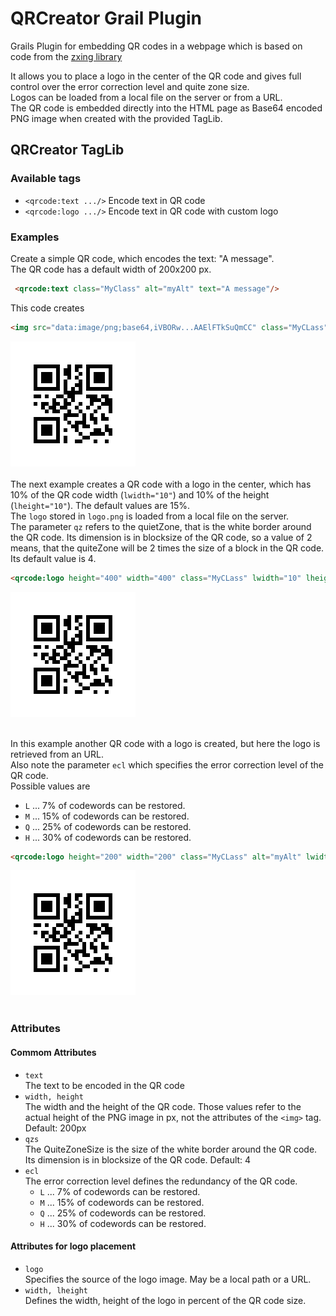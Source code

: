 # QRCreator Grail Plugin
Grails Plugin for embedding QR codes in a webpage which is based on code from the 
[zxing library ](https://github.com/zxing/zxing)

It allows you to place a logo in the center of the QR code and gives full control over the error correction level and quite zone size.  
Logos can be loaded from a local file on the server or from a URL.  
The QR code is embedded directly into the HTML page as Base64 encoded PNG image when created with the provided TagLib.


## QRCreator TagLib

### Available tags

* `<qrcode:text .../>` Encode text in QR code
* `<qrcode:logo .../>` Encode text in QR code with custom logo 

### Examples  

Create a simple QR code, which encodes the text: "A message".   
The QR code has a default width of 200x200 px.

```html
 <qrcode:text class="MyClass" alt="myAlt" text="A message"/>
```
This code creates 
```html
<img src="data:image/png;base64,iVBORw...AAElFTkSuQmCC" class="MyCLass" alt="myAlt">
```
![QR 1](/img/qr1.png)
<br/>
<br/>
The next example creates a QR code with a logo in the center, which has
10% of the QR code width (`lwidth="10"`) and 10% of the
height (`lheight="10"`).  The default values are 15%.  
The `logo` stored in `logo.png` is loaded from a local file on the server.  
The parameter `qz` refers to the quietZone, that is the white border around the QR code. Its dimension is in blocksize of the QR code, so a 
value of 2 means, that the quiteZone will be 2 times the size of a block in the QR code. Its default value is 4.
```html
<qrcode:logo height="400" width="400" class="MyCLass" lwidth="10" lheight="10" logo="images/logo.png" qzs="2" text="Another messages"/>
```
![QR 1](/img/qr1.png)
<br/>
<br/>

In this example another QR code with a logo is created, but here the logo is retrieved from an URL.  
Also note the parameter `ecl` which specifies the error correction level of the QR code.  
Possible values are 
* `L` ... 7% of codewords can be restored.
* `M` ... 15% of codewords can be restored.
* `Q` ... 25% of codewords can be restored.
* `H` ... 30% of codewords can be restored.

```html
<qrcode:logo height="200" width="200" class="MyCLass" alt="myAlt" lwidth="25" lheight="25" logo="http://upload.wikimedia.org/wikipedia/commons/2/28/Ubuntu-sur.png" ecl="H" text="Last but not least"/>

```
![QR 1](/img/qr1.png)
<br/>
<br/>

### Attributes

#### Commom Attributes

* `text`  
	The text to be encoded in the QR code
* `width, height`  
	The width and the height of the QR code. Those values refer to the actual height of the PNG image in px, not the attributes
    of the `<img>` tag. Default: 200px
* `qzs`  
	The QuiteZoneSize is the size of the white border around the QR code. Its dimension is in blocksize of the QR code. Default: 4
* `ecl`  
	The error correction level defines the redundancy of the QR code.
    * `L` ... 7% of codewords can be restored.
	* `M` ... 15% of codewords can be restored.
	* `Q` ... 25% of codewords can be restored.
	* `H` ... 30% of codewords can be restored.
    
    
#### Attributes for logo placement

* `logo`  
	Specifies the source of the logo image. May be a local path or a URL.
* `width, lheight`  
	Defines the width, height of the logo in percent of the QR code size.
	

